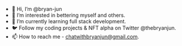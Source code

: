 - 👋 Hi, I’m @bryan-jun
- 👀 I’m interested in bettering myself and others.
- 🌱 I’m currently learning full stack development.
- 🐦 Follow my coding projects & NFT alpha on Twitter @thebryanjun.
- 📫 How to reach me - chatwithbryanjun@gmail.com.

<!---
bryan-jun/bryan-jun is a ✨ special ✨ repository because its `README.md` (this file) appears on your GitHub profile.
You can click the Preview link to take a look at your changes.
--->
